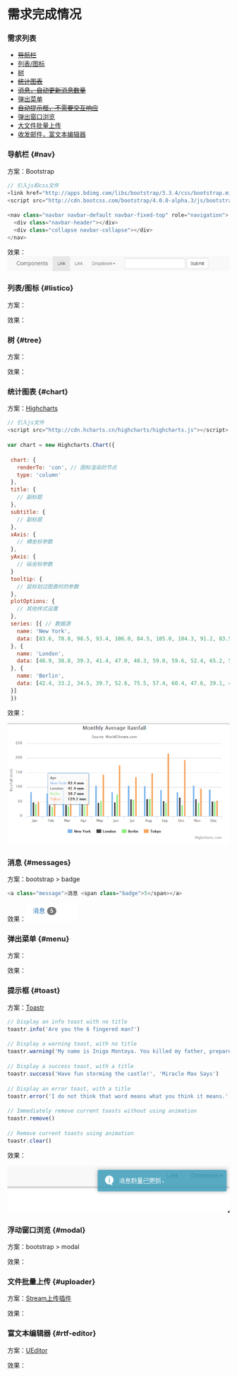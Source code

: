 # 需求完成情况

### 需求列表

* ~~[导航栏](#nav)~~
* [列表\/图标](#listico)
* [树](#tree)
* [~~统计图表~~](#chart)
* [~~消息，自动更新消息数量~~](#messages)
* [弹出菜单](#menu)
* [~~自动提示框，不需要交互响应~~](#toast)
* [弹出窗口浏览](#modal)
* [大文件批量上传](#uploader)
* [收发邮件，富文本编辑器](#rtf-editor)

### 导航栏 {#nav}

方案：Bootstrap

```js
// 引入js和css文件
<link href="http://apps.bdimg.com/libs/bootstrap/3.3.4/css/bootstrap.min.css" rel="stylesheet">
<script src="http://cdn.bootcss.com/bootstrap/4.0.0-alpha.3/js/bootstrap.min.js"></script>

<nav class="navbar navbar-default navbar-fixed-top" role="navigation">
  <div class="navbar-header"></div>
  <div class="collapse navbar-collapse"></div>
</nav>
```

效果：
![导航栏](./assets/nav.PNG)

### 列表\/图标 {#listico}

方案：

效果：

### 树 {#tree}

方案：

效果：

### 统计图表 {#chart}

方案：[Highcharts](http://www.hcharts.cn/api/index.php)

```javascript
// 引入js文件
<script src="http://cdn.hcharts.cn/highcharts/highcharts.js"></script>

var chart = new Highcharts.Chart({

 chart: {
   renderTo: 'con', // 图标渲染的节点
   type: 'column'
 },
 title: {
   // 副标题
 },
 subtitle: {
   // 副标题
 },
 xAxis: {
   // 横坐标参数
 },
 yAxis: {
   // 纵坐标参数
 }
 tooltip: {
   // 鼠标划过图表时的参数
 },
 plotOptions: {
   // 其他样式设置
 },
 series: [{ // 数据源
   name: 'New York',
   data: [83.6, 78.8, 98.5, 93.4, 106.0, 84.5, 105.0, 104.3, 91.2, 83.5, 106.6, 92.3]
 }, {
   name: 'London',
   data: [48.9, 38.8, 39.3, 41.4, 47.0, 48.3, 59.0, 59.6, 52.4, 65.2, 59.3, 51.2]
 }, {
   name: 'Berlin',
   data: [42.4, 33.2, 34.5, 39.7, 52.6, 75.5, 57.4, 60.4, 47.6, 39.1, 46.8, 51.1]
 }]
 })
```

效果：

![统计图表](/assets/chart.PNG)

### 消息 {#messages}

方案：bootstrap &gt; badge

```javascript
<a class="message">消息 <span class="badge">5</span></a>
```

效果：![消息](/assets/messages.PNG)

### 弹出菜单 {#menu}

方案：

效果：

### 提示框 {#toast}

方案：[Toastr](https://github.com/CodeSeven/toastr)

```javascript
// Display an info toast with no title
toastr.info('Are you the 6 fingered man?')

// Display a warning toast, with no title 
toastr.warning('My name is Inigo Montoya. You killed my father, prepare to die!')

// Display a success toast, with a title 
toastr.success('Have fun storming the castle!', 'Miracle Max Says')

// Display an error toast, with a title 
toastr.error('I do not think that word means what you think it means.', 'Inconceivable!')

// Immediately remove current toasts without using animation 
toastr.remove()

// Remove current toasts using animation 
toastr.clear()
```

效果：

![提示框](/assets/toastr.PNG)

### 浮动窗口浏览 {#modal}

方案：bootstrap &gt; modal

效果：

### 文件批量上传 {#uploader}

方案：[Stream上传插件](http://www.twinkling.cn/)

效果：

### 富文本编辑器 {#rtf-editor}

方案：[UEditor](http://fex.baidu.com/ueditor/)

效果：


